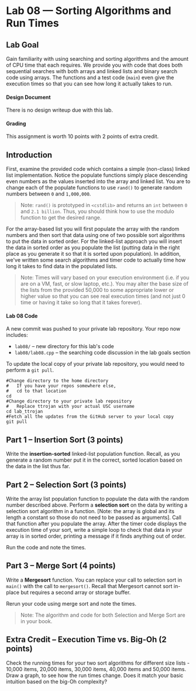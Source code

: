 # Lab 08 &mdash; Sorting Algorithms and Run Times

## Lab Goal
Gain familiarity with using searching and sorting algorithms and the amount of CPU time that each requires. We provide you with code that does both sequential searches with both arrays and linked lists and binary search code using arrays. The functions and a test code (`main`) even give the execution times so that you can see how long it actually takes to run.

#### Design Document
There is no design writeup due with this lab.

#### Grading
This assignment is worth 10 points with 2 points of extra credit.

## Introduction
First, examine the provided code which contains a simple (non-class) linked list implementation.  Notice the populate functions simply place descending even numbers as the values inserted into the array and linked list. You are to change each of the populate functions to use `rand()` to generate random numbers between `0` and `1,000,000`.
>Note: `rand()` is prototyped in `<cstdlib>` and returns an `int` between `0` and `2.1 billion`.  Thus, you should think how to use the modulo function to get the desired range.

For the array-based list you will first populate the array with the random numbers and then sort that data using one of two possible sort algorithms to put the data in sorted order. For the linked-list approach you will insert the data in sorted order as you populate the list (putting data in the right place as you generate it so that it is sorted upon population). In addition, we've written some search algorithms and timer code to actually time how long it takes to find data in the populated lists.
>Note: Times will vary based on your execution environment (i.e. if you are on a VM, fast, or slow laptop, etc.).  You may alter the base size of the lists from the provided 50,000 to some appropriate lower or higher value so that you can see real execution times (and not just 0 time or having it take so long that it takes forever).

#### Lab 08 Code
A new commit was pushed to your private lab repository. Your repo now includes:
  + `lab08/` &ndash; new directory for this lab's code
  + `lab08/lab08.cpp` &ndash; the searching code discussion in the lab goals section

To update the local copy of your private lab repository, you would need to perform a `git pull`.
```shell
#Change directory to the home directory
#   If you have your repos somewhere else,
#   cd to that location
cd
#Change directory to your private lab repository
#   Replace ttrojan with your actual USC username
cd lab_ttrojan
#Fetch all the updates from the GitHub server to your local copy
git pull
```

## Part 1 &ndash; Insertion Sort (3 points)
Write the **insertion-sorted** linked-list population function. Recall, as you generate a random number put it in the correct, sorted location based on the data in the list thus far.

## Part 2 &ndash; Selection Sort (3 points)
Write the array list population function to populate the data with the random number described above. Perform a **selection sort** on the data by writing a selection sort algorithm in a function. [Note: the array is global and its length a constant so those do not need to be passed as arguments]. Call that function after you populate the array.  After the timer code displays the execution time of your sort, write a simple loop to check that data in your array is in sorted order, printing a message if it finds anything out of order.

Run the code and note the times.

## Part 3 &ndash; Merge Sort (4 points)
Write a **Mergesort** function. You can replace your call to selection sort in `main()` with the call to `mergesort()`. Recall that Mergesort cannot sort in-place but requires a second array or storage buffer.

Rerun your code using merge sort and note the times.

>Note: The algorithm and code for both Selection and Merge Sort are in your book.

## Extra Credit &ndash; Execution Time vs. Big-Oh (2 points)
Check the running times for your two sort algorithms for different size lists - 10,000 items, 20,000 items, 30,000 items, 40,000 items and 50,000 items. Draw a graph, to see how the run times change. Does it match your basic intuition based on the big-Oh complexity?

